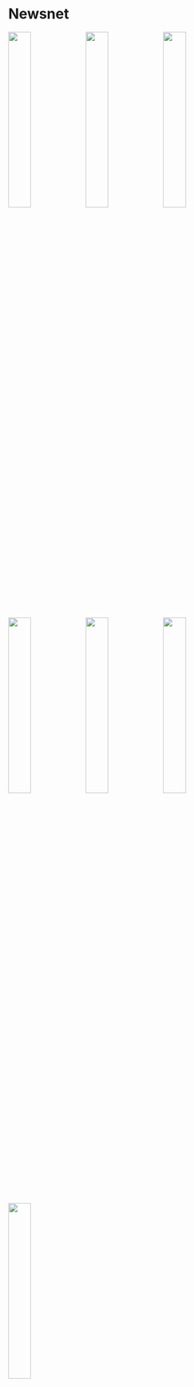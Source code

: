 
# Newsnet


<img src="https://github.com/godman32/Newsnet/assets/38779751/bfb684b1-6942-4790-8150-3b21d4ea2f54"  width="30%" height="30%">
<img src="https://github.com/godman32/Newsnet/assets/38779751/8640aa1a-54f0-42ba-a30e-433ccda096a6"  width="30%" height="30%">
<img src="https://github.com/godman32/Newsnet/assets/38779751/8f2d8b3a-90a5-4559-8856-95780758ae8a"  width="30%" height="30%">
<img src="https://github.com/godman32/Newsnet/assets/38779751/4272918d-9d1b-46e9-ac9c-217564aa2581"  width="30%" height="30%">
<img src="https://github.com/godman32/Newsnet/assets/38779751/af0497e6-9423-4edd-8404-dd7998622999"  width="30%" height="30%">
<img src="https://github.com/godman32/Newsnet/assets/38779751/9202866d-1f54-44b9-88e1-b8586417aed9"  width="30%" height="30%">
<img src="https://github.com/godman32/Newsnet/assets/38779751/88feee85-d952-401c-9047-b16b5ba42473"  width="30%" height="30%">
